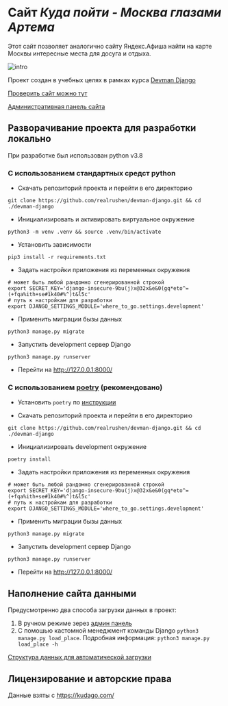 # Сайт _Куда пойти - Москва глазами Артема_

Этот сайт позволяет аналогично сайту Яндекс.Афиша найти на карте Москвы интересные
места для досуга и отдыха.

![intro](.gitbook/assets/intro4.gif)

Проект создан в учебных целях в рамках курса [Devman Django](https://dvmn.org/modules/django/lesson/yandex-afisha/)

[Проверить сайт можно тут](https://rushen.pythonanywhere.com/)

[Административная панель сайта](https://rushen.pythonanywhere.com/admin/)

## Разворачивание проекта для разработки локально

При разработке был использован python v3.8

### С использованием стандартных средст python

* Скачать репозиторий проекта и перейти в его директорию
```shell script
git clone https://github.com/realrushen/devman-django.git && cd ./devman-django
```
* Инициализировать и активировать виртуальное окружение
```shell script
python3 -m venv .venv && source .venv/bin/activate
```

* Установить зависимости
```shell script
pip3 install -r requirements.txt
```

* Задать настройки приложения из переменных окружения
```shell script
# может быть любой рандомно сгенерированной строкой
export SECRET_KEY='django-insecure-9bu(j)x@32x&e&0(gq*eto^=(+fqa%ith+se#1k40#%^)t&l5c'
# путь к настройкам для разработки
export DJANGO_SETTINGS_MODULE='where_to_go.settings.development'
```
* Применить миграции бызы данных
```shell script
python3 manage.py migrate
```
* Запустить development сервер Django
```shell script
python3 manage.py runserver
```

* Перейти на http://127.0.0.1:8000/

### С использованием [poetry](https://github.com/python-poetry/poetry) (рекомендовано)

* Установить `poetry` по [инструкции](https://python-poetry.org/docs/#installation)

* Скачать репозиторий проекта и перейти в его директорию
```shell script
git clone https://github.com/realrushen/devman-django.git && cd ./devman-django
```

* Инициализировать development окружение
```shell script
poetry install
```

* Задать настройки приложения из переменных окружения
```shell script
# может быть любой рандомно сгенерированной строкой
export SECRET_KEY='django-insecure-9bu(j)x@32x&e&0(gq*eto^=(+fqa%ith+se#1k40#%^)t&l5c'
# путь к настройкам для разработки
export DJANGO_SETTINGS_MODULE='where_to_go.settings.development'
```

* Применить миграции бызы данных
```shell script
python3 manage.py migrate
```
* Запустить development сервер Django
```shell script
python3 manage.py runserver
```

* Перейти на http://127.0.0.1:8000/

## Наполнение сайта данными
Предусмотренно два способа загрузки данных в проект:
1. В ручном режиме зерез [админ панель](https://rushen.pythonanywhere.com/admin/)
2. С помошью кастомной менеджмент команды Django `python3 manage.py load_place`.
Подробная информация: `python3 manage.py load_place -h`

[Структура данных для автоматической загрузки](.gitbook/data/exaple.json)

## Лицензирование и авторские права

Данные взяты с https://kudago.com/

